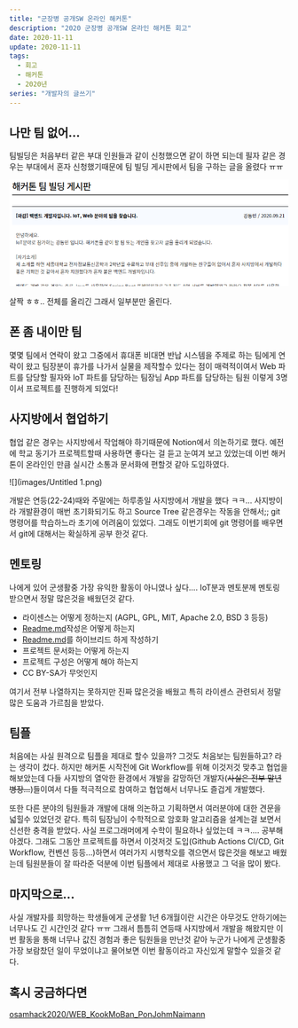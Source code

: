 ```yaml
---
title: "군장병 공개SW 온라인 해커톤"
description: "2020 군장병 공개SW 온라인 해커톤 회고"
date: 2020-11-11
update: 2020-11-11
tags:
  - 회고
  - 해커톤
  - 2020년
series: "개발자의 글쓰기"
---
```


## 나만 팀 없어...

팀빌딩은 처음부터 같은 부대 인원들과 같이 신청했으면 같이 하면 되는데 필자 같은 경우는 부대에서 혼자 신청했기때문에 팀 빌딩 게시판에서 팀을 구하는 글을 올렸다 ㅠㅠ

![](images/Untitled.png)

살짝 ㅎㅎ.. 전체를 올리긴 그래서 일부분만 올린다.

## 폰 좀 내이만 팀

몇몇 팀에서 연락이 왔고 그중에서 휴대폰 비대면 반납 시스템을 주제로 하는 팀에게 연락이 왔고 팀장분이 휴가를 나가서 실물을 제작할수 있다는 점이 매력적이여서 Web 파트를 담당할 필자와 IoT 파트를 담당하는 팀장님 App 파트를 담당하는 팀원 이렇게 3명이서 프로젝트를 진행하게 되었다! 

## 사지방에서 협업하기

협업 같은 경우는 사지방에서 작업해야 하기때문에 Notion에서 의논하기로 했다. 예전에 학교 동기가 프로젝트할때 사용하면 좋다는 걸 듣고 눈여겨 보고 있었는데 이번 해커톤이 온라인인 만큼 실시간 소통과 문서화에 편할것 같아 도입하였다.

![](images/Untitled 1.png)

개발은 연등(22-24)때와 주말에는 하루종일 사지방에서 개발을 했다 ㅋㅋ... 사지방이라 개발환경이 매번 초기화되기도 하고 Source Tree 같은경우는 작동을 안해서;; git 명령어를 학습하느라 초기에 어려움이 있었다. 그래도 이번기회에 git 명령어를 배우면서 git에 대해서는 확실하게 공부 한것 같다.

## 멘토링

나에게 있어 군생활중 가장 유익한 활동이 아니였나 싶다.... IoT분과 멘토분께 멘토링 받으면서 정말 많은것을 배웠던것 같다. 

- 라이센스는 어떻게 정하는지 (AGPL, GPL, MIT, Apache 2.0, BSD 3 등등)
- [Readme.md](http://readme.md)작성은 어떻게 하는지
- [Readme.md](http://reame.md)를 하이브리드 하게 작성하기
- 프로젝트 문서화는 어떻게 하는지
- 프로젝트 구성은 어떻게 해야 하는지
- CC BY-SA가 무엇인지

여기서 전부 나열하지는 못하지만 진짜 많은것을 배웠고 특히 라이센스 관련되서 정말 많은 도움과 가르침을 받았다.

## 팀플

처음에는 사실 원격으로 팀플을 제대로 할수 있을까? 그것도 처음보는 팀원들하고? 라는 생각이 컸다. 하지만 해커톤 시작전에 Git Workflow를 위해 이것저것 맞추고 협업을 해보았는데 다들 사지방의 열악한 환경에서 개발을 갈망하던 개발자(~~사실은 전부 말년 병장...~~)들이여서 다들 적극적으로 참여하고 협업해서 너무나도 즐겁게 개발했다.

또한 다른 분야의 팀원들과 개발에 대해 의논하고 기획하면서 여러분야에 대한 견문을 넓힐수 있었던것 같다. 특히 팀장님이 수학적으로 암호화 알고리즘을 설계는걸 보면서 신선한 충격을 받았다. 사실 프로그래머에게 수학이 필요하나 싶었는데 ㅋㅋ.... 공부해야겠다. 그래도 그동안 프로젝트를 하면서 이것저것 도입(Github Actions CI/CD, Git Workflow, 컨벤션 등등...)하면서 여러가지 시행착오를 겪으면서 많은것을 해보고 배웠는데 팀원분들이 잘 따라준 덕분에 이번 팀플에서 제대로 사용했고 그 덕을 많이 봤다.

## 마지막으로...

사실 개발자를 희망하는 학생들에게 군생활 1년 6개월이란 시간은 아무것도 안하기에는 너무나도 긴 시간인것 같다 ㅠㅠ 그래서 틈틈히 연등때 사지방에서 개발을 해왔지만 이번 활동을 통해 너무나 값진 경험과 좋은 팀원들을 만난것 같아 누군가 나에게 군생활중 가장 보람찼던 일이 무었이냐고 물어보면 이번 활동이라고 자신있게 말할수 있을것 같다.

## 혹시 궁금하다면

[osamhack2020/WEB_KookMoBan_PonJohmNaimann](https://github.com/osamhack2020/WEB_KookMoBan_PonJohmNaimann)